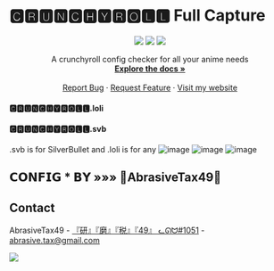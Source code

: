 # 🅲🆁🆄🅽🅲🅷🆈🆁🅾🅻🅻 Full Capture
<p align="center">
<img src=https://img.shields.io/github/stars/AbrasiveTax49/Crunchyroll-config?style=for-the-badge&logo=appveyor&color=blue />
<img src=https://img.shields.io/github/issues/AbrasiveTax49/Crunchyroll-config?style=for-the-badge&logo=appveyor&color=informational />
<img src=https://img.shields.io/github/issues-pr/AbrasiveTax49/Crunchyroll-config?style=for-the-badge&logo=appveyor&color=informational />
</p>

  <p align="center">
    A crunchyroll config checker for all your anime needs
    <br />
    <a href="https://github.com/AbrasiveTax49//Crunchyroll-config"><strong>Explore the docs »</strong></a>
    <br />
    <br />
    <a href="https://github.com/AbrasiveTax49//Crunchyroll-config/issues">Report Bug</a>
    ·
    <a href="https://github.com/AbrasiveTax49//Crunchyroll-config/issues">Request Feature</a>
      ·
    <a href="https://taxhax.webflow.io">Visit my website</a>
  </p>
  
#### 🅲🆁🆄🅽🅲🅷🆈🆁🅾🅻🅻.loli
#### 🅲🆁🆄🅽🅲🅷🆈🆁🅾🅻🅻.svb
.svb is for SilverBullet and .loli is for any
![image](https://user-images.githubusercontent.com/71939466/207973848-aa782cf5-b96d-4598-bb19-ebcb6516fcbe.png)
![image](https://user-images.githubusercontent.com/71939466/207974410-f4d54668-7ea4-4c86-a3cf-13ea76aba18d.png)
![image](https://user-images.githubusercontent.com/71939466/207973467-8dcc7ca3-33e5-4e98-8204-41cd9e87500c.png)

## 𝗖𝗢𝗡𝗙𝗜𝗚 * 𝗕𝗬   »»» 👑AbrasiveTax49👑
## Contact

AbrasiveTax49 - [『研』『磨』『税』『49』 ᓚᘏᗢ#1051](https://www.discordapp.com) - abrasive.tax@gmail.com
<!-- Statistics -->  

<p>
<img src=https://komarev.com/ghpvc/?username=Drillenissen />
</p>
